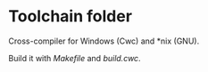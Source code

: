 # Toolchain folder

Cross-compiler for Windows (Cwc) and *nix (GNU).

Build it with *Makefile* and *build.cwc*.
